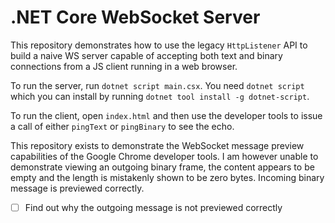# .NET Core WebSocket Server

This repository demonstrates how to use the legacy `HttpListener` API to build a
naive WS server capable of accepting both text and binary connections from a JS
client running in a web browser.

To run the server, run `dotnet script main.csx`. You need `dotnet script` which
you can install by running `dotnet tool install -g dotnet-script`.

To run the client, open `index.html` and then use the developer tools to issue
a call of either `pingText` or `pingBinary` to see the echo.

This repository exists to demonstrate the WebSocket message preview capabilities
of the Google Chrome developer tools. I am however unable to demonstrate viewing
an outgoing binary frame, the content appears to be empty and the length is
mistakenly shown to be zero bytes. Incoming binary message is previewed
correctly.

- [ ] Find out why the outgoing message is not previewed correctly
